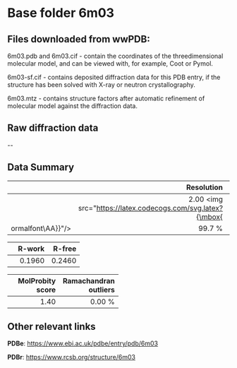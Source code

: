 # Base folder 6m03

## Files downloaded from wwPDB:

6m03.pdb and 6m03.cif - contain the coordinates of the threedimensional molecular model, and can be viewed with, for example, Coot or Pymol.

6m03-sf.cif - contains deposited diffraction data for this PDB entry, if the structure has been solved with X-ray or neutron crystallography.

6m03.mtz - contains structure factors after automatic refinement of molecular model against the diffraction data.

## Raw diffraction data

--<br> 

## Data Summary
|   | Resolution | Completeness| I/sigma |
|---|-------------:|----------------:|--------------:|
|   |2.00 <img src="https://latex.codecogs.com/svg.latex?{\mbox{
ormalfont\AA}}"/>|99.7  %|<img width=50/>16.29|

|   | **R-work**| **R-free**   
|---|-------------:|----------------:|           
||0.1960|0.2460|

|   |**MolProbity<br>score**| **Ramachandran<br>outliers** 
|---|-------------:|----------------:|
||1.40|0.00 %|

## Other relevant links 
**PDBe**:  https://www.ebi.ac.uk/pdbe/entry/pdb/6m03
 
**PDBr**: https://www.rcsb.org/structure/6m03 

